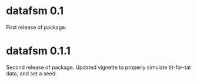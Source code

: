 # datafsm 0.1

First release of package.

# datafsm 0.1.1

Second release of package. Updated vignette to properly simulate tit-for-tat data, and set a seed.